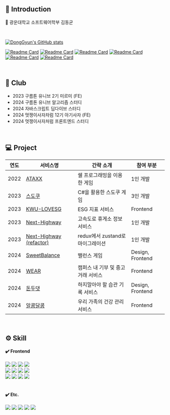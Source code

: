 ## 📒 Introduction
📌 광운대학교 소프트웨어학부 김동균

<br />

[![DongGyun's GitHub stats](https://github-readme-stats.vercel.app/api?username=KimDongGyun23&count_private=true&show_icons=true)](https://github.com/anuraghazra/github-readme-stats)

[![Readme Card](https://github-readme-stats.vercel.app/api/pin/?username=KimDongGyun23&repo=WEAR&theme=one_dark_pro)](https://github.com/KimDongGyun23/WEAR)
[![Readme Card](https://github-readme-stats.vercel.app/api/pin/?username=KimDongGyun23&repo=Dont-Do-That&theme=one_dark_pro)](https://github.com/KimDongGyun23/Dont-Do-That)
[![Readme Card](https://github-readme-stats.vercel.app/api/pin/?username=KimDongGyun23&repo=alkong-dalkong&theme=one_dark_pro)](https://github.com/KimDongGyun23/alkong-dalkong)
[![Readme Card](https://github-readme-stats.vercel.app/api/pin/?username=KimDongGyun23&repo=next-highway-zustand&theme=one_dark_pro)](https://github.com/KimDongGyun23/next-highway-zustand)
[![Readme Card](https://github-readme-stats.vercel.app/api/pin/?username=KimDongGyun23&repo=SweetBal&theme=one_dark_pro)](https://github.com/KimDongGyun23/SweetBal)
[![Readme Card](https://github-readme-stats.vercel.app/api/pin/?username=KimDongGyun23&repo=ESG-Frontend&theme=one_dark_pro)](https://github.com/KimDongGyun23/ESG-Frontend)



<br/>

## 💭 Club
- 2023 구름톤 유니브 2기 미르미 (FE)
- 2024 구름톤 유니브 알고리즘 스터디
- 2024 자바스크립트 딥다이브 스터디
- 2024 멋쟁이사자차럼 12기 아기사자 (FE)
- 2024 멋쟁이사자처럼 프론트엔드 스터디

<br/>

## 💻 Project
| 연도 | 서비스명 | 간략 소개 | 참여 부분 | 
|---|---|---|---|
| 2022 | <a href="https://github.com/KimDongGyun23/Linux-Programming">ATAXX</a>  |  쉘 프로그래밍을 이용한 게임 | 1인 개발 |
| 2023 | <a href="https://github.com/KimDongGyun23/C-Programing">스도쿠</a>  |  C#을 활용한 스도쿠 게임 | 3인 개발 |
| 2023 | <a href="https://github.com/KWU-ESG/esg-frontend-react">KWU-LOVESG</a>  |  ESG 지표 서비스  |  Frontend |
| 2023 | <a href="https://github.com/KimDongGyun23/next-highway">Next-Highway</a>  |  고속도로 휴게소 정보 서비스  |  1인 개발 |
| 2023 | <a href="https://github.com/KimDongGyun23/next-highway-zustand">Next-Highway (refactor)</a>  |  redux에서 zustand로 마이그레이션  |  1인 개발 |
| 2024 | <a href="https://github.com/KimDongGyun23/SweetBal">SweetBalance</a>  |  밸런스 게임  |  Design, Frontend |
| 2024 | <a href="https://github.com/KimDongGyun23/WEAR">WEAR</a>  |  캠퍼스 내 기부 및 중고 거래 서비스  |  Frontend |
| 2024 | <a href="https://github.com/KimDongGyun23/Dont-Do-That">돈두댓</a>  |  하지말아야 할 습관 기록 서비스  |  Design, Frontend |
| 2024 | <a href="https://github.com/KimDongGyun23/alkong-dalkong">알콩달콩</a>  |  우리 가족의 건강 관리 서비스  |  Frontend |

<br/>

## ⚙️ Skill    
#### ✔️ Frontend
<div>
  <div>
    <img src="https://img.shields.io/badge/javascript-F7DF1E?style=for-the-badge&logo=javascript&logoColor=white" />
    <img src="https://img.shields.io/badge/typescript-3178C6?style=for-the-badge&logo=typescript&logoColor=white" />
    <img src="https://img.shields.io/badge/React-20232a.svg?style=for-the-badge&logo=react&logoColor=61DAFB" />
    <img src="https://img.shields.io/badge/Next.js-000000?style=for-the-badge&logo=Next.js&logoColor=white" />
  </div>
  <div>
    <img src="https://img.shields.io/badge/reactquery-FF4154?style=for-the-badge&logo=reactquery&logoColor=white" />
    <img src="https://img.shields.io/badge/recoil-3578E5?style=for-the-badge&logo=recoil&logoColor=white" />
    <img src="https://img.shields.io/badge/zustand-black?style=for-the-badge&logo=zustand&logoColor=white" />
    <img src="https://img.shields.io/badge/redux-764ABC?style=for-the-badge&logo=redux&logoColor=white" />
  </div>
  <div>
    <img src="https://img.shields.io/badge/styledcomponents-DB7093?style=for-the-badge&logo=styledcomponents&logoColor=white" />
    <img src="https://img.shields.io/badge/tailwindcss-06B6D4?style=for-the-badge&logo=tailwindcss&logoColor=white" />
    <img src="https://img.shields.io/badge/sass-CC6699?style=for-the-badge&logo=sass&logoColor=white" />
    <img src="https://img.shields.io/badge/cssmodules-CC6699?style=for-the-badge&logo=cssmodules&logoColor=white" />
  </div>
</div>

<br/>

#### ✔️ Etc.
<div>
  <img src="https://img.shields.io/badge/firebase-DD2C00?style=for-the-badge&logo=firebase&logoColor=white" />
  <img src="https://img.shields.io/badge/notion-000000?style=for-the-badge&logo=notion&logoColor=white" />
  <img src="https://img.shields.io/badge/discord-5865F2?style=for-the-badge&logo=discord&logoColor=white" />
  <img src="https://img.shields.io/badge/Postman-FF6C37?style=for-the-badge&logo=Postman&logoColor=white" />
  <img src="https://img.shields.io/badge/figma-F24E1E?style=for-the-badge&logo=figma&logoColor=white" /> 
</div>
